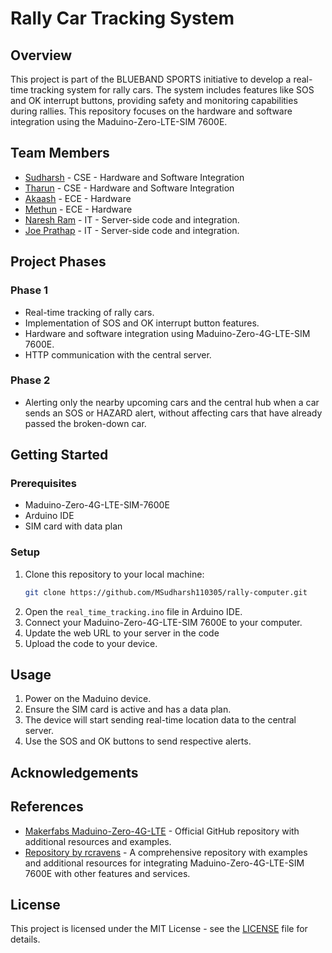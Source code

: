 # Rally Car Tracking System

## Overview
This project is part of the BLUEBAND SPORTS initiative to develop a real-time tracking system for rally cars. The system includes features like SOS and OK interrupt buttons, providing safety and monitoring capabilities during rallies. This repository focuses on the hardware and software integration using the Maduino-Zero-LTE-SIM 7600E.

## Team Members
- [Sudharsh](https://github.com/MSudharsh110305) - CSE - Hardware and Software Integration
- [Tharun](https://github.com/THARUNSARO) - CSE - Hardware and Software Integration
- [Akaash](https://github.com/theirusername) - ECE - Hardware
- [Methun](https://github.com/theirusername) - ECE - Hardware
- [Naresh Ram](https://github.com/Nareshram1) - IT - Server-side code and integration.
- [Joe Prathap](https://github.com/prathap03) - IT - Server-side code and integration.

## Project Phases
### Phase 1
- Real-time tracking of rally cars.
- Implementation of SOS and OK interrupt button features.
- Hardware and software integration using Maduino-Zero-4G-LTE-SIM 7600E.
- HTTP communication with the central server.

### Phase 2
- Alerting only the nearby upcoming cars and the central hub when a car sends an SOS or HAZARD alert, without affecting cars that have already passed the broken-down car.

## Getting Started
### Prerequisites
- Maduino-Zero-4G-LTE-SIM-7600E
- Arduino IDE
- SIM card with data plan

### Setup
1. Clone this repository to your local machine:
    ```bash
    git clone https://github.com/MSudharsh110305/rally-computer.git
    ```
2. Open the `real_time_tracking.ino` file in Arduino IDE.
3. Connect your Maduino-Zero-4G-LTE-SIM 7600E to your computer.
4. Update the web URL to your server in the code
5. Upload the code to your device.

## Usage
1. Power on the Maduino device.
2. Ensure the SIM card is active and has a data plan.
3. The device will start sending real-time location data to the central server.
4. Use the SOS and OK buttons to send respective alerts.

## Acknowledgements

## References
- [Makerfabs Maduino-Zero-4G-LTE](https://github.com/Makerfabs/Maduino-Zero-4G-LTE) - Official GitHub repository with additional resources and examples.
- [Repository by rcravens](https://github.com/rcravens/230225-095033-zeroUSB) - A comprehensive repository with examples and additional resources for integrating Maduino-Zero-4G-LTE-SIM 7600E with other features and services.
  
## License
This project is licensed under the MIT License - see the [LICENSE](LICENSE) file for details.
